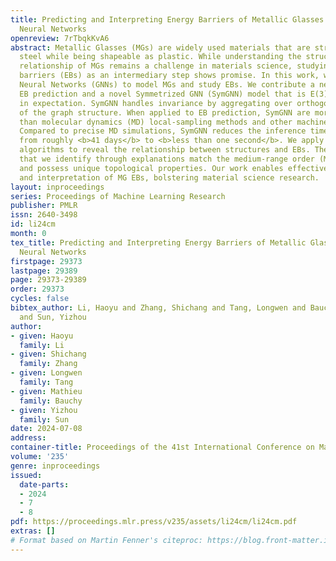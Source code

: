 ```yaml
---
title: Predicting and Interpreting Energy Barriers of Metallic Glasses with Graph
  Neural Networks
openreview: 7rTbqkKvA6
abstract: Metallic Glasses (MGs) are widely used materials that are stronger than
  steel while being shapeable as plastic. While understanding the structure-property
  relationship of MGs remains a challenge in materials science, studying their energy
  barriers (EBs) as an intermediary step shows promise. In this work, we utilize Graph
  Neural Networks (GNNs) to model MGs and study EBs. We contribute a new dataset for
  EB prediction and a novel Symmetrized GNN (SymGNN) model that is E(3)-invariant
  in expectation. SymGNN handles invariance by aggregating over orthogonal transformations
  of the graph structure. When applied to EB prediction, SymGNN are more accurate
  than molecular dynamics (MD) local-sampling methods and other machine-learning models.
  Compared to precise MD simulations, SymGNN reduces the inference time on new MGs
  from roughly <b>41 days</b> to <b>less than one second</b>. We apply explanation
  algorithms to reveal the relationship between structures and EBs. The structures
  that we identify through explanations match the medium-range order (MRO) hypothesis
  and possess unique topological properties. Our work enables effective prediction
  and interpretation of MG EBs, bolstering material science research.
layout: inproceedings
series: Proceedings of Machine Learning Research
publisher: PMLR
issn: 2640-3498
id: li24cm
month: 0
tex_title: Predicting and Interpreting Energy Barriers of Metallic Glasses with Graph
  Neural Networks
firstpage: 29373
lastpage: 29389
page: 29373-29389
order: 29373
cycles: false
bibtex_author: Li, Haoyu and Zhang, Shichang and Tang, Longwen and Bauchy, Mathieu
  and Sun, Yizhou
author:
- given: Haoyu
  family: Li
- given: Shichang
  family: Zhang
- given: Longwen
  family: Tang
- given: Mathieu
  family: Bauchy
- given: Yizhou
  family: Sun
date: 2024-07-08
address:
container-title: Proceedings of the 41st International Conference on Machine Learning
volume: '235'
genre: inproceedings
issued:
  date-parts:
  - 2024
  - 7
  - 8
pdf: https://proceedings.mlr.press/v235/assets/li24cm/li24cm.pdf
extras: []
# Format based on Martin Fenner's citeproc: https://blog.front-matter.io/posts/citeproc-yaml-for-bibliographies/
---
```

